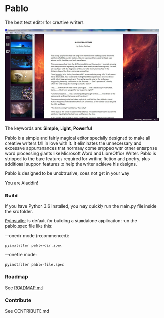 # Pablo
The best text editor for creative writers

![Screenshot](screenshots/1.jpg?raw=true "Screenshot")

The keywords are: <b>Simple</b>, <b>Light</b>, <b>Powerful</b>

Pablo is a simple and fairly magical editor specially designed to make all creative writers fall in love with it. It eliminates the unnecessary and excessive appurtenances that normally come shipped with other enterprise word processing giants like Microsoft Word and LibreOffice Writer. Pablo is stripped to the bare features required for writing fiction and poetry, plus additional support features to help the writer achieve his designs.

Pablo is designed to be unobtrusive, does not get in your way

You are Aladdin!

### Build
If you have Python 3.6 installed, you may quickly run the main.py file inside the src folder.

<a href="https://www.pyinstaller.org/">PyInstaller</a> is default for building a standalone application: run the pablo.spec file like this:

--onedir mode (recommended):

`pyinstaller pablo-dir.spec` 

--onefile mode:

`pyinstaller pablo-file.spec`

### Roadmap
See [ROADMAP.md](ROADMAP.md)

### Contribute
See CONTRIBUTE.md